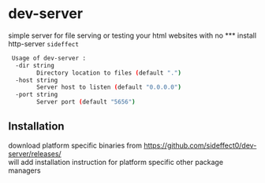 # dev-server
simple server for file serving or testing your html websites
with no *** install http-server `sideffect`
```bash
 Usage of dev-server :  
  -dir string  
    	Directory location to files (default ".")  
  -host string  
    	Server host to listen (default "0.0.0.0")  
  -port string
    	Server port (default "5656")  
```
## Installation
download platform specific binaries from https://github.com/sideffect0/dev-server/releases/  
will add installation instruction for platform specific other package managers
